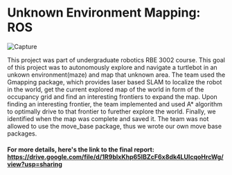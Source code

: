 # Unknown Environment Mapping: ROS

![Capture](https://user-images.githubusercontent.com/36654439/106231389-9ddbaf00-61bf-11eb-8465-a2e20f81080b.PNG)

This project was part of undergraduate robotics RBE 3002 course. This goal of this project was to autonomously explore and navigate a turtlebot in an unkown environment(maze) and map that unknown area. The team used the Gmapping package, which provides laser based SLAM to localize the robot in the world, get the current explored map of the world in form of the occupancy grid and find an interesting frontiers to expand the map. Upon finding an interesting frontier, the team implemented and used A* algorithm to optimally drive to that frontier to furether explore the world. Finally, we identified when the map was complete and saved it. The team was not allowed to use the move_base package, thus we wrote our own move base packages.

#### For more details, here's the link to the final report: https://drive.google.com/file/d/1R9blxKhp65IBZcF6x8dk4LUIcqoHrcWg/view?usp=sharing
